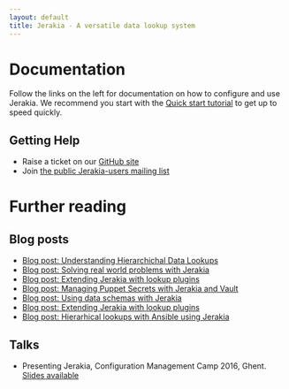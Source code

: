 ```yaml
---
layout: default
title: Jerakia - A versatile data lookup system
---
```


# Documentation

Follow the links on the left for documentation on how to configure and use Jerakia.  We recommend you start with the [Quick start tutorial](/tutorial) to get up to speed quickly.

## Getting Help

* Raise a ticket on our [GitHub site](https://github.com/crayfishx/jerakia)
* Join [the public Jerakia-users mailing list](https://groups.google.com/a/enviatics.com/d/forum/jerakia-users)


# Further reading

## Blog posts

* [Blog post: Understanding Hierarchichal Data Lookups](https://www.craigdunn.org/2017/08/understanding-hierarchical-data-lookups/)
* [Blog post: Solving real world problems with Jerakia](http://www.craigdunn.org/2015/09/solving-real-world-problems-with-jerakia/)
* [Blog post: Extending Jerakia with lookup plugins](http://www.craigdunn.org/2015/09/extending-jerakia-with-lookup-plugins/)
* [Blog post: Managing Puppet Secrets with Jerakia and Vault](http://www.craigdunn.org/2017/04/managing-puppet-secrets-with-jerakia-and-vault/)
* [Blog post: Using data schemas with Jerakia](http://www.craigdunn.org/2016/03/using-data-schemas-with-jerakia-0-5/)
* [Blog post: Extending Jerakia with lookup plugins](http://www.craigdunn.org/2015/09/extending-jerakia-with-lookup-plugins/)
* [Blog post: Hierarhical lookups with Ansible using Jerakia](https://www.craigdunn.org/2017/08/hierarchical-data-lookups-ansible/)

## Talks

* Presenting Jerakia, Configuration Management Camp 2016, Ghent.  [Slides available](http://www.slideshare.net/CraigDunn3/solving-real-world-data-problems-with-jerakia)
